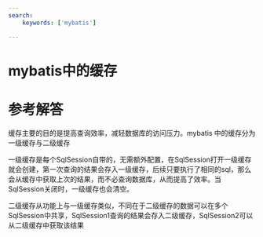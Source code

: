 ```yaml
---
search:
    keywords: ['mybatis']

---
```


# mybatis中的缓存

# 参考解答

缓存主要的目的是提高查询效率，减轻数据库的访问压力。mybatis 中的缓存分为一级缓存与二级缓存

一级缓存是每个SqlSession自带的，无需额外配置，在SqlSession打开一级缓存就会创建，第一次查询的结果会存入一级缓存，后续只要执行了相同的sql，那么会从缓存中获取上次的结果，而不必查询数据库，从而提高了效率。当SqlSession关闭时，一级缓存也会清空。

二级缓存从功能上与一级缓存类似，不同在于二级缓存的数据可以在多个SqlSession中共享，SqlSession1查询的结果会存入二级缓存，SqlSession2可以从二级缓存中获取该结果